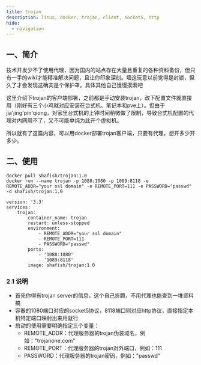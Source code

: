 ```yaml
---
title: trojan
description: linux, docker, trojan, client, socket5, http
hide:
  - navigation
---
```


## 一、简介
技术开发少不了使用代理，因为国内的站点存在大量且重复的各种资料备份，但只有一手的wiki才能精准解决问题，且让你印象深刻。墙这玩意以前觉得是封锁，但久了才会发现这确实是个保护罩。具体其他自己慢慢摸索吧

这里介绍下trojan的客户端部署，之前都是手动安装trojan，改下配置文件就直接用（刚好有三个小鸡就对应安装在台式机、笔记本和pve上）。但由于jia'jing'pin'qiong，对家里台式机的上钟时间稍微做了限制，导致台式机配置的代理对内网用不了，又不可能单纯为此开个虚拟机。

所以就有了这篇内容，可以用docker部署trojan客户端，只要有代理，想开多少开多少。

## 二、使用
``` shell
docker pull shafish/trojan:1.0
docker run --name trojan -p 1088:1080 -p 1089:8118 -e REMOTE_ADDR="your ssl domain" -e REMOTE_PORT=111 -e PASSWORD="passwd" -d shafish/trojan:1.0
```

``` shell title="docker-compose.yml"
version: '3.3'
services:
    trojan:
        container_name: trojan
        restart: unless-stopped
        environment:
            - REMOTE_ADDR="your ssl domain"
            - REMOTE_PORT=111
            - PASSWORD="passwd"
        ports:
            - '1088:1080'
            - '1089:8118'
        image: shafish/trojan:1.0
```

### 2.1 说明
- 首先你得有trojan server的信息，这个自己折腾，不用代理也能查到一堆资料搞
- 容器的1080端口对应的socket5协议，8118端口则对应http协议，直接指定本机特定端口映射出来用就行
- 启动的使用需要明确指定三个变量：
    - REMOTE_ADDR：代理服务器的trojan伪装域名，例如："trojanone.com"
    - REMOTE_PORT：代理服务器的trojan对外端口，例如：111
    - PASSWORD：代理服务器的trojan密码，例如："passwd"